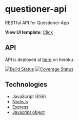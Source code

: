 # questioner-api
RESTful API for Questioner-App

**View UI template:** [Click](https://ssanusi.github.io/questioner-app/)

## API

API is deployed at [here](https://questioner-app-api.herokuapp.com) on heroku.

[![Build Status](https://travis-ci.org/ssanusi/questioner-api.svg?branch=master)](https://travis-ci.org/ssanusi/questioner-api)
[![Coverage Status](https://coveralls.io/repos/github/ssanusi/questioner-api/badge.svg?branch=master)](https://coveralls.io/github/ssanusi/questioner-api?branch=master)


## Technologies
- JavaScript (ES6)
- [NodeJs](https://nodejs.org)
- [Express](http://expressjs.com/)
- [Javacript object](https://developer.mozilla.org/en-US/docs/Learn/JavaScript/Objects/Object-oriented_JS)
